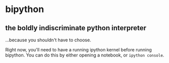 bipython
=========

the boldly indiscriminate python interpreter
--------------------------------------------

...because you shouldn't have to choose.


Right now, you'll need to have a running ipython kernel before running bipython.
You can do this by either opening a notebook, or `ipython console`.
